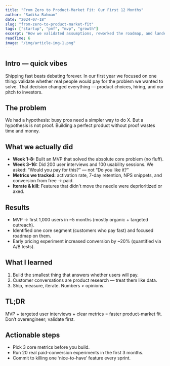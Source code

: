```yaml
---
title: "From Zero to Product-Market Fit: Our First 12 Months"
author: "Sadika Rahman"
date: "2024-07-18"
slug: "from-zero-to-product-market-fit"
tags: ["startup", "pmf", "mvp", "growth"]
excerpt: "How we validated assumptions, reworked the roadmap, and landed our first 1k users without burning the runway."
readTime: 6
image: "/img/article-img-1.png"
---
```


## Intro — quick vibes

Shipping fast beats debating forever. In our first year we focused on one thing: validate whether real people would pay for the problem we wanted to solve. That decision changed everything — product choices, hiring, and our pitch to investors.

## The problem

We had a hypothesis: busy pros need a simpler way to do X. But a hypothesis is not proof. Building a perfect product without proof wastes time and money.

## What we actually did

- **Week 1–8:** Built an MVP that solved the absolute core problem (no fluff).
- **Week 3–16:** Did 200 user interviews and 100 usability sessions. We asked: “Would you pay for this?” — not “Do you like it?”
- **Metrics we tracked:** activation rate, 7-day retention, NPS snippets, and conversion from free → paid.
- **Iterate & kill:** Features that didn't move the needle were deprioritized or axed.

## Results

- MVP → first 1,000 users in ~5 months (mostly organic + targeted outreach).
- Identified one core segment (customers who pay fast) and focused roadmap on them.
- Early pricing experiment increased conversion by ~20% (quantified via A/B tests).

## What I learned

1. Build the smallest thing that answers whether users will pay.
2. Customer conversations are product research — treat them like data.
3. Ship, measure, iterate. Numbers > opinions.

## TL;DR

MVP + targeted user interviews + clear metrics = faster product-market fit. Don’t overengineer; validate first.

## Actionable steps

- Pick 3 core metrics before you build.
- Run 20 real paid-conversion experiments in the first 3 months.
- Commit to killing one ‘nice-to-have’ feature every sprint.
